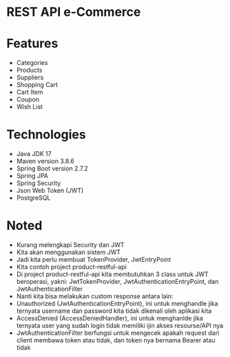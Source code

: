 # REST API e-Commerce

# Features

- Categories
- Products
- Suppliers
- Shopping Cart
- Cart Item
- Coupon
- Wish List

# Technologies

- Java JDK 17
- Maven version 3.8.6
- Spring Boot version 2.7.2
- Spring JPA
- Spring Security
- Json Web Token (JWT)
- PostgreSQL

# Noted

- Kurang melengkapi Security dan JWT
- Kita akan menggunakan sistem JWT
- Jadi kita perlu membuat TokenProvider, JwtEntryPoint
- Kita contoh project product-restful-api
- Di project product-restful-api kita membutuhkan 3 class untuk JWT beroperasi, yakni: JwtTokenProvider, JwtAuthenticationEntryPoint, dan JwtAuthenticationFilter
- Nanti kita bisa melakukan custom response antara lain:
- Unauthorized (JwtAuthenticationEntryPoint), ini untuk menghandle jika ternyata username dan password kita tidak dikenali oleh aplikasi kita
- AccessDenied (AccessDeniedHandler), ini untuk menghanlde jika ternyata user yang sudah login tidak memiliki ijin akses resourse/API nya
- JwtAuthenticationFilter berfungsi untuk mengecek apakah request dari client membawa token atau tidak, dan token nya bernama Bearer atau tidak